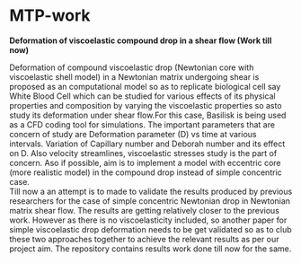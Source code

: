# MTP-work
**Deformation of viscoelastic compound drop in a shear flow (Work till now)**

Deformation of compound viscoelastic drop (Newtonian core with viscoelastic shell model) in a Newtonian matrix undergoing shear is proposed as an computational model so as to replicate biological cell say White Blood Cell which can be studied for various effects of its physical properties and composition by varying the viscoelastic properties so asto study its deformation under shear flow.For this case, Basilisk is being used as a CFD coding tool for simulations. The important parameters that are concern of study are Deformation parameter (D) vs time at various intervals. Variation of Capillary number and Deborah number and its effect on D. Also velocity streamlines, viscoelastic stresses study is the part of concern. Aso if possible, aim is to implement a model with eccentric core (more realistic model) in the compound drop instead of simple concentric case.  
  Till now a an attempt is to made to validate the results produced by previous researchers for the case of simple concentric Newtonian drop in Newtonian matrix shear flow. The results are getting relatively closer to the previous work. However as there is no viscoelasticity included, so another paper for simple viscoelastic drop deformation needs to be get validated so as to club these two approaches together to achieve the relevant results as per our project aim. The repository contains results work done till now for the same. 
